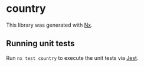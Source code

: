 # country

This library was generated with [Nx](https://nx.dev).

## Running unit tests

Run `nx test country` to execute the unit tests via [Jest](https://jestjs.io).
